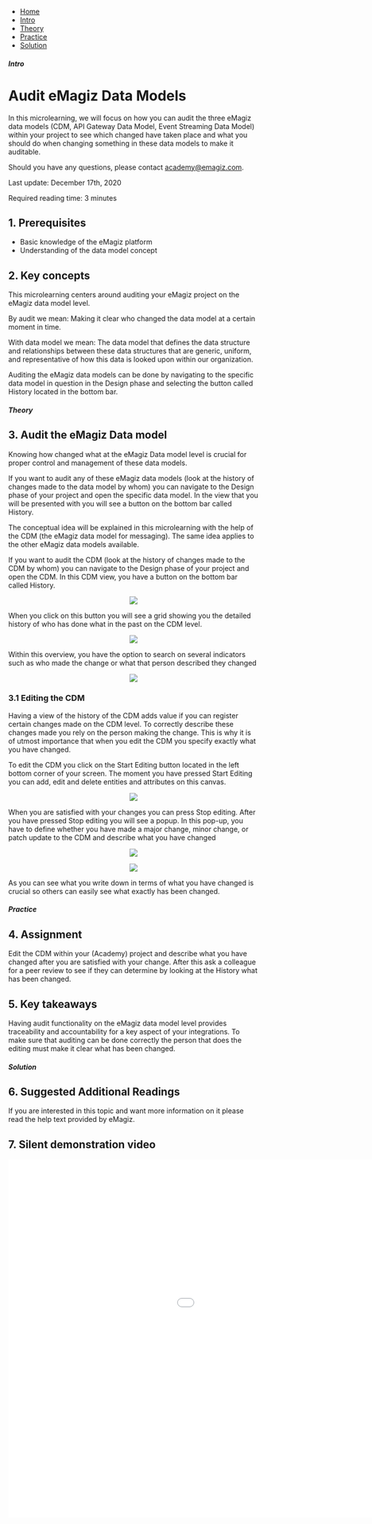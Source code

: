 <div class="ez-academy">
	<div class="ez-academy__body">
		<main class="micro-learning">
		<ul class="doc-nav">
			<li class="doc-nav__item"><a href="../../docs/microlearning/crashcourse-platform-index" class="doc-nav__link">Home</a></li>
			<li class="doc-nav__item"><a href="#intro" class="doc-nav__link">Intro</a></li>
			<li class="doc-nav__item"><a href="#theory" class="doc-nav__link">Theory</a></li>
			<li class="doc-nav__item"><a href="#practice" class="doc-nav__link">Practice</a></li>
			<li class="doc-nav__item"><a href="#solution" class="doc-nav__link">Solution</a></li>
		</ul>

<div class="doc">

##### Intro

# Audit eMagiz Data Models

In this microlearning, we will focus on how you can audit the three eMagiz data models (CDM, API Gateway Data Model, Event Streaming Data Model) 
within your project to see which changed have taken place and what you should do when changing something in these data models to make it auditable.

Should you have any questions, please contact academy@emagiz.com.

Last update: December 17th, 2020

Required reading time: 3 minutes

## 1. Prerequisites
- Basic knowledge of the eMagiz platform
- Understanding of the data model concept

## 2. Key concepts
This microlearning centers around auditing your eMagiz project on the eMagiz data model level.

By audit we mean: Making it clear who changed the data model at a certain moment in time.

With data model we mean: The data model that defines the data structure and relationships between these data structures that are generic, uniform, and representative of how this data is looked upon within our organization.

Auditing the eMagiz data models can be done by navigating to the specific data model in question in the Design phase and selecting the button called History located in the bottom bar.

##### Theory
  
## 3. Audit the eMagiz Data model

Knowing how changed what at the eMagiz Data model level is crucial for proper control and management of these data models.

If you want to audit any of these eMagiz data models (look at the history of changes made to the data model by whom) you can navigate to the Design phase of your project and open the specific data model.
In the view that you will be presented with you will see a button on the bottom bar called History.

The conceptual idea will be explained in this microlearning with the help of the CDM (the eMagiz data model for messaging). The same idea applies to the other eMagiz data models available.

If you want to audit the CDM (look at the history of changes made to the CDM by whom) you can navigate to the Design phase of your project and open the CDM. 
In this CDM view, you have a button on the bottom bar called History.

<p align="center"><img src="../../img/microlearning/intermediate-defining-your-message-structures--accessing-history-overview.png"></p>

When you click on this button you will see a grid showing you the detailed history of who has done what in the past on the CDM level.

<p align="center"><img src="../../img/microlearning/intermediate-defining-your-message-structures--showing-history-overview.png"></p>

Within this overview, you have the option to search on several indicators such as who made the change or what that person described they changed 

<p align="center"><img src="../../img/microlearning/intermediate-defining-your-message-structures--search-history-overview.png"></p>

### 3.1 Editing the CDM

Having a view of the history of the CDM adds value if you can register certain changes made on the CDM level. 
To correctly describe these changes made you rely on the person making the change. This is why it is of utmost importance that when you edit the CDM
you specify exactly what you have changed.

To edit the CDM you click on the Start Editing button located in the left bottom corner of your screen. 
The moment you have pressed Start Editing you can add, edit and delete entities and attributes on this canvas.

<p align="center"><img src="../../img/microlearning/intermediate-defining-your-message-structures--edit-mode-cdm.png"></p>

When you are satisfied with your changes you can press Stop editing. After you have pressed Stop editing you will see a popup.
In this pop-up, you have to define whether you have made a major change, minor change, or patch update to the CDM and describe what you have changed

<p align="center"><img src="../../img/microlearning/intermediate-defining-your-message-structures--new-version-popup.png"></p>

<p align="center"><img src="../../img/microlearning/intermediate-defining-your-message-structures--new-version-popup-filled-in.png"></p>

As you can see what you write down in terms of what you have changed is crucial so others can easily see what exactly has been changed.

##### Practice

## 4. Assignment

Edit the CDM within your (Academy) project and describe what you have changed after you are satisfied with your change. 
After this ask a colleague for a peer review to see if they can determine by looking at the History what has been changed.

## 5. Key takeaways

Having audit functionality on the eMagiz data model level provides traceability and accountability for a key aspect of your integrations.
To make sure that auditing can be done correctly the person that does the editing must make it clear what has been changed.

##### Solution

## 6. Suggested Additional Readings

If you are interested in this topic and want more information on it please read the help text provided by eMagiz.

## 7. Silent demonstration video

<iframe width="1280" height="720" src="../../vid/microlearning/intermediate-defining-your-message-structures-audit-emagiz-data-models.mp4" frameborder="0" allow="accelerometer; autoplay; clipboard-write; encrypted-media; gyroscope; picture-in-picture" allowfullscreen></iframe>

</div>
</main>
</div>
</div>